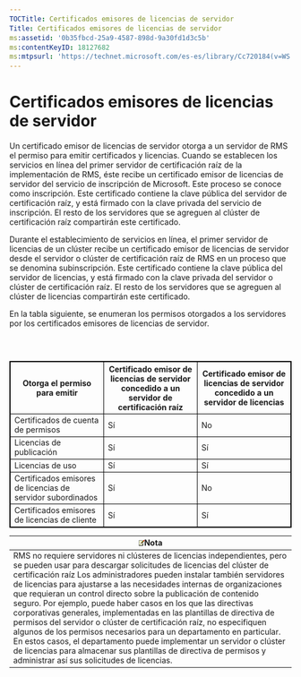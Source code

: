 ```yaml
---
TOCTitle: Certificados emisores de licencias de servidor
Title: Certificados emisores de licencias de servidor
ms:assetid: '0b35fbcd-25a9-4587-898d-9a30fd1d3c5b'
ms:contentKeyID: 18127682
ms:mtpsurl: 'https://technet.microsoft.com/es-es/library/Cc720184(v=WS.10)'
---
```


Certificados emisores de licencias de servidor
==============================================

Un certificado emisor de licencias de servidor otorga a un servidor de RMS el permiso para emitir certificados y licencias. Cuando se establecen los servicios en línea del primer servidor de certificación raíz de la implementación de RMS, éste recibe un certificado emisor de licencias de servidor del servicio de inscripción de Microsoft. Este proceso se conoce como inscripción. Este certificado contiene la clave pública del servidor de certificación raíz, y está firmado con la clave privada del servicio de inscripción. El resto de los servidores que se agreguen al clúster de certificación raíz compartirán este certificado.

Durante el establecimiento de servicios en línea, el primer servidor de licencias de un clúster recibe un certificado emisor de licencias de servidor desde el servidor o clúster de certificación raíz de RMS en un proceso que se denomina subinscripción. Este certificado contiene la clave pública del servidor de licencias, y está firmado con la clave privada del servidor o clúster de certificación raíz. El resto de los servidores que se agreguen al clúster de licencias compartirán este certificado.

En la tabla siguiente, se enumeran los permisos otorgados a los servidores por los certificados emisores de licencias de servidor.

###  

 
<table style="border:1px solid black;">
<colgroup>
<col width="33%" />
<col width="33%" />
<col width="33%" />
</colgroup>
<thead>
<tr class="header">
<th style="border:1px solid black;" >Otorga el permiso para emitir</th>
<th style="border:1px solid black;" >Certificado emisor de licencias de servidor concedido a un servidor de certificación raíz</th>
<th style="border:1px solid black;" >Certificado emisor de licencias de servidor concedido a un servidor de licencias</th>
</tr>
</thead>
<tbody>
<tr class="odd">
<td style="border:1px solid black;">Certificados de cuenta de permisos</td>
<td style="border:1px solid black;">Sí</td>
<td style="border:1px solid black;">No</td>
</tr>
<tr class="even">
<td style="border:1px solid black;">Licencias de publicación</td>
<td style="border:1px solid black;">Sí</td>
<td style="border:1px solid black;">Sí</td>
</tr>
<tr class="odd">
<td style="border:1px solid black;">Licencias de uso</td>
<td style="border:1px solid black;">Sí</td>
<td style="border:1px solid black;">Sí</td>
</tr>
<tr class="even">
<td style="border:1px solid black;">Certificados emisores de licencias de servidor subordinados</td>
<td style="border:1px solid black;">Sí</td>
<td style="border:1px solid black;">No</td>
</tr>
<tr class="odd">
<td style="border:1px solid black;">Certificados emisores de licencias de cliente</td>
<td style="border:1px solid black;">Sí</td>
<td style="border:1px solid black;">Sí</td>
</tr>
</tbody>
</table>
  
| ![](images/Cc720184.note(WS.10).gif)Nota                                                                                                                                                                                                                                                                                                                                                                                                                                                                                                                                                                                                                                                                                                                                                                                    |  
|----------------------------------------------------------------------------------------------------------------------------------------------------------------------------------------------------------------------------------------------------------------------------------------------------------------------------------------------------------------------------------------------------------------------------------------------------------------------------------------------------------------------------------------------------------------------------------------------------------------------------------------------------------------------------------------------------------------------------------------------------------------------------------------------------------------------------------------------------------|  
| RMS no requiere servidores ni clústeres de licencias independientes, pero se pueden usar para descargar solicitudes de licencias del clúster de certificación raíz Los administradores pueden instalar también servidores de licencias para ajustarse a las necesidades internas de organizaciones que requieran un control directo sobre la publicación de contenido seguro. Por ejemplo, puede haber casos en los que las directivas corporativas generales, implementadas en las plantillas de directiva de permisos del servidor o clúster de certificación raíz, no especifiquen algunos de los permisos necesarios para un departamento en particular. En estos casos, el departamento puede implementar un servidor o clúster de licencias para almacenar sus plantillas de directiva de permisos y administrar así sus solicitudes de licencias. |
